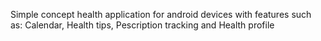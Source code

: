 Simple concept health application for android devices with features such as:
  Calendar,
  Health tips,
  Pescription tracking and
  Health profile
  
